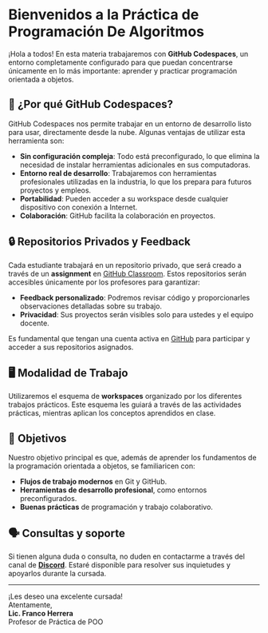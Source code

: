 # Bienvenidos a la Práctica de Programación De Algoritmos

¡Hola a todos! En esta materia trabajaremos con **GitHub Codespaces**, un entorno completamente configurado para que puedan concentrarse únicamente en lo más importante: aprender y practicar programación orientada a objetos.

## 🚀 ¿Por qué GitHub Codespaces?

GitHub Codespaces nos permite trabajar en un entorno de desarrollo listo para usar, directamente desde la nube. Algunas ventajas de utilizar esta herramienta son:
- **Sin configuración compleja**: Todo está preconfigurado, lo que elimina la necesidad de instalar herramientas adicionales en sus computadoras.
- **Entorno real de desarrollo**: Trabajaremos con herramientas profesionales utilizadas en la industria, lo que los prepara para futuros proyectos y empleos.
- **Portabilidad**: Pueden acceder a su workspace desde cualquier dispositivo con conexión a Internet.
- **Colaboración**: GitHub facilita la colaboración en proyectos.

## 🔒 Repositorios Privados y Feedback

Cada estudiante trabajará en un repositorio privado, que será creado a través de un **assignment** en [GitHub Classroom](https://classroom.github.com/). Estos repositorios serán accesibles únicamente por los profesores para garantizar:
- **Feedback personalizado**: Podremos revisar código y proporcionarles observaciones detalladas sobre su trabajo.
- **Privacidad**: Sus proyectos serán visibles solo para ustedes y el equipo docente.

Es fundamental que tengan una cuenta activa en [GitHub](https://github.com/) para participar y acceder a sus repositorios asignados.

## 🖥️ Modalidad de Trabajo

Utilizaremos el esquema de **workspaces** organizado por los diferentes trabajos prácticos. Este esquema les guiará a través de las actividades prácticas, mientras aplican los conceptos aprendidos en clase.

## 📌 Objetivos

Nuestro objetivo principal es que, además de aprender los fundamentos de la programación orientada a objetos, se familiaricen con:
- **Flujos de trabajo modernos** en Git y GitHub.
- **Herramientas de desarrollo profesional**, como entornos preconfigurados.
- **Buenas prácticas** de programación y trabajo colaborativo.

## 🗣️ Consultas y soporte

Si tienen alguna duda o consulta, no duden en contactarme a través del canal de **[Discord](https://discord.gg/tGZQmzRP)**. Estaré disponible para resolver sus inquietudes y apoyarlos durante la cursada.

---

¡Les deseo una excelente cursada!  
Atentamente,  
**Lic. Franco Herrera**  
Profesor de Práctica de POO
